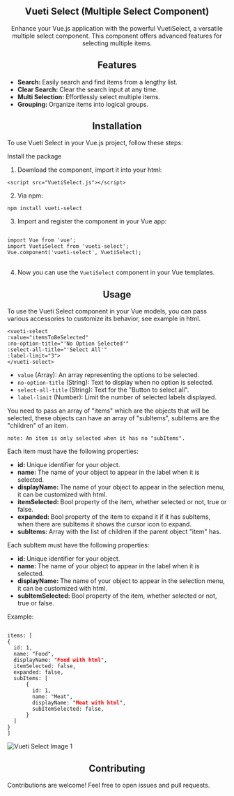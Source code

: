 <h2 style="text-align: center;">Vueti Select (Multiple Select Component)</h2>

<p style="text-align: center;">Enhance your Vue.js application with the powerful VuetiSelect, a versatile multiple select component. This component offers advanced features for selecting multiple items.</p>

<h2 style="text-align: center;">Features</h2>

<ul>
  <li><strong>Search: </strong>Easily search and find items from a lengthy list.</li>
  <li><strong>Clear Search: </strong>Clear the search input at any time.</li>
  <li><strong>Multi Selection: </strong>Effortlessly select multiple items.</li>
  <li><strong>Grouping: </strong>Organize items into logical groups.</li>
</ul>

<h2 style="text-align: center;">Installation</h2>
<p>To use Vueti Select in your Vue.js project, follow these steps:</p>
<p>Install the package</p>
<ol>
<li>Download the component, import it into your html:</li>
</ol>
<pre>
<code>&lt;script src="VuetiSelect.js">&lt;/script></code>
</pre>
<ol start="2">
<li>Via npm:</li>
</ol>
<pre>
<code>npm install vueti-select</code>
</pre>
<ol start="3">
<li>Import and register the component in your Vue app:</li>
</ol>
<pre>
<code>
import Vue from 'vue';
import VuetiSelect from 'vueti-select';
Vue.component('vueti-select', VuetiSelect);
</code>
</pre>

<ol start="4">
<li>Now you can use the <code>VuetiSelect</code> component in your Vue templates.</li>
</ol>

<h2 style="text-align: center;">Usage</h2>

<p>To use the Vueti Select component in your Vue models, you can pass various accessories to customize its behavior, see example in html.</p>

<pre><code>&lt;vueti-select
:value="itemsToBeSelected"
:no-option-title="'No Option Selected'"
:select-all-title="'Select All'"
:label-limit="3"&gt;
&lt;/vueti-select&gt;</code></pre>

<ul>
<li><code>value</code> (Array): An array representing the options to be selected.</li>
<li><code>no-option-title</code> (String): Text to display when no option is selected.</li>
<li><code>select-all-title</code> (String): Text for the "Button to select all".</li>
<li><code>label-limit</code> (Number): Limit the number of selected labels displayed.</li>
</ul>

<p>You need to pass an array of "items" which are the objects that will be selected,
these objects can have an array of "subItems",
subItems are the "children" of an item.</p>
<code><p>note: An item is only selected when it has no "subItems".</p></code>

<p>Each item must have the following properties:</p>

<ul>
  <li><strong>id: </strong>Unique identifier for your object.</li>
  <li><strong>name: </strong>The name of your object to appear in the label when it is selected.</li>
  <li><strong>displayName: </strong>The name of your object to appear in the selection menu, it can be customized with html.</li>
  <li><strong>itemSelected: </strong>Bool property of the item, whether selected or not, true or false.</li>
  <li><strong>expanded: </strong>Bool property of the item to expand it if it has subItems, when there are subItems it shows the cursor icon to expand.</li>
  <li><strong>subItems: </strong>Array with the list of children if the parent object "item" has.</li>
</ul>

<p>Each subItem must have the following properties:</p>

<ul>
  <li><strong>id: </strong>Unique identifier for your object.</li>
  <li><strong>name: </strong>The name of your object to appear in the label when it is selected.</li>
  <li><strong>displayName: </strong>The name of your object to appear in the selection menu, it can be customized with html.</li>
  <li><strong>subItemSelected: </strong>Bool property of the item, whether selected or not, true or false.</li>
</ul>

<p>Example:</p>

<pre><code>
items: [
{
  id: 1,
  name: "Food",
  displayName: "<b style='color: red;'>Food with html</b>",
  itemSelected: false,
  expanded: false,
  subItems: [
      {
        id: 1,
        name: "Meat",
        displayName: "<b style='color: red;'>Meat with html</b>",
        subItemSelected: false,
      }
  ]
}
]
</code></pre>

<img src="https://github.com/lucasmenchon/vueti-select/blob/vueti-deploy/imgs/componentImg.png" alt="Vueti Select Image 1" style="display: block; margin: 0 auto;">

<h2 style="text-align: center;">Contributing</h2>

<p>Contributions are welcome! Feel free to open issues and pull requests.</p>